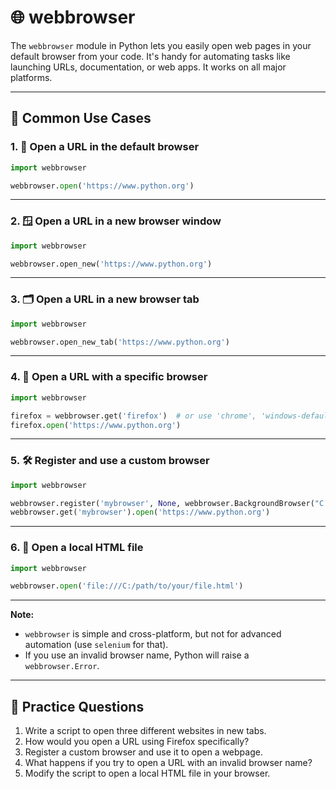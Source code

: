 # 🌐 webbrowser

The `webbrowser` module in Python lets you easily open web pages in your default browser from your code. It's handy for automating tasks like launching URLs, documentation, or web apps. It works on all major platforms.

---

## 🚀 Common Use Cases

### 1. 🔗 Open a URL in the default browser

```python
import webbrowser

webbrowser.open('https://www.python.org')
```

---

### 2. 🪟 Open a URL in a new browser window

```python
import webbrowser

webbrowser.open_new('https://www.python.org')
```

---

### 3. 🗂️ Open a URL in a new browser tab

```python
import webbrowser

webbrowser.open_new_tab('https://www.python.org')
```

---

### 4. 🦊 Open a URL with a specific browser

```python
import webbrowser

firefox = webbrowser.get('firefox')  # or use 'chrome', 'windows-default', etc.
firefox.open('https://www.python.org')
```

---

### 5. 🛠️ Register and use a custom browser

```python
import webbrowser

webbrowser.register('mybrowser', None, webbrowser.BackgroundBrowser("C://Path//to//browser.exe"))
webbrowser.get('mybrowser').open('https://www.python.org')
```

---

### 6. 📄 Open a local HTML file

```python
import webbrowser

webbrowser.open('file:///C:/path/to/your/file.html')
```

---

**Note:**
- `webbrowser` is simple and cross-platform, but not for advanced automation (use `selenium` for that).
- If you use an invalid browser name, Python will raise a `webbrowser.Error`.

---

## 📝 Practice Questions

1. Write a script to open three different websites in new tabs.
2. How would you open a URL using Firefox specifically?
3. Register a custom browser and use it to open a webpage.
4. What happens if you try to open a URL with an invalid browser name?
5. Modify the script to open a local HTML file in your browser.
